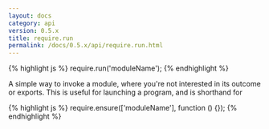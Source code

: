 ```yaml
---
layout: docs
category: api
version: 0.5.x
title: require.run
permalink: /docs/0.5.x/api/require.run.html
---
```


{% highlight js %}
require.run('moduleName');
{% endhighlight %}

A simple way to invoke a module, where you're not interested in its outcome or exports. This is useful for launching a program, and is shorthand for

{% highlight js %}
require.ensure(['moduleName'], function () {});
{% endhighlight %}